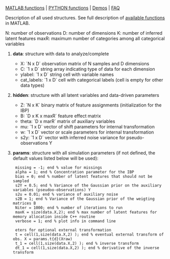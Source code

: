 [MATLAB functions](doc_matlab.html) | [PYTHON functions](doc_python.html) | [Demos](demos.html) | [FAQ](FAQ_errors.html)

Description of all used structures. See full description of [available functions](doc_matlab.html) in MATLAB.

N: number of observations
D: number of dimensions
K: number of inferred latent features
maxR: maximum number of categories among all categorical variables

1. **data**: structure with data to analyze/complete
    * X: ´N x D´ observation matrix of N samples and D dimensions
    * C: ´1 x D´ string array indicating type of data for each dimension
    * ylabel: ´1 x D´ string cell with variable names
    * cat_labels: ´1 x D´ cell with categorical labels (cell is empty for other data types)

2. **hidden**: structure with all latent variables and data-driven parameters
    * Z: ´N x K´ binary matrix of feature assignments (initialization for the IBP)
    * B: ´D x K x maxR´ feature effect matrix
    * theta: ´D x marR´ matrix of auxiliary variables
    * mu: ´1 x D´ vector of shift parameters for internal transformation
    * w: ´1 x D´ vector or scale parameters for internal transformation
    * s2y: ´1 x D´ vector with inferred noise variance for pseudo-observations Y

3. **params**: structure with all simulation parameters (if not defined, the default values listed below will be used):

        missing = -1; end % value for missings
        alpha = 1; end % Concentration parameter for the IBP
        bias = 0; end % number of latent features that should not be sampled
        s2Y = 0.5; end % Variance of the Gaussian prior on the auxiliary variables (pseudoo-observations) Y
        s2u = 0.01; end % variance of auxiliary noise
        s2B = 1; end % Variance of the Gaussian prior of the weigting matrices B
        Niter = 1000; end % number of iterations to run
        maxK = size(data.X,2); end % max number of latent features for memory allocation inside C++ routine
        verbose = 1; end % plot info in command line

        eters for optional external transformation
        t = cell(1,size(data.X,2) ); end % eventual external transform of obs. X = params.t{d}(Xraw)
        t_1 = cell(1,size(data.X,2) ); end % inverse transform
        dt_1 = cell(1,size(data.X,2) ); end % derivative of the inverse transform
